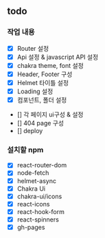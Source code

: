## todo

### 작업 내용

- [x] Router 설정
- [x] Api 설정 & javascript API 설정
- [x] chakra theme, font 설정
- [x] Header, Footer 구성
- [x] Helmet 타이틀 설정
- [x] Loading 설정
- [x] 컴포넌트, 폴더 설정
- [] 각 페이지 ui구성 & 설정
- [] 404 page 구성
- [] deploy

### 설치할 npm

- [x] react-router-dom
- [x] node-fetch
- [x] helmet-async
- [x] Chakra Ui
- [x] chakra-ui/icons
- [x] react-icons
- [x] react-hook-form
- [x] react-spinners
- [x] gh-pages
